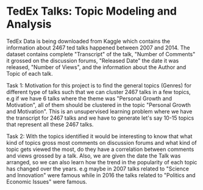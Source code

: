 # TedEx Talks: Topic Modeling and Analysis
TedEx Data is being downloaded from Kaggle which contains the information about 2467 ted talks happened between 2007 and 2014. The dataset contains complete "Transcript" of the talk, "Number of Comments" it grossed on the discussion forums, "Released Date" the date it was released, "Number of Views", and the information about the Author and Topic of each talk.

Task 1: Motivation for this project is to find the general topics (Genres) for different type of talks such that we can cluster 2467 talks in a few topics, e.g if we have 6 talks where the theme was "Personal Growth and Motivation", all of them should be clustered in the topic "Personal Growth and Motivation". This is an unsupervised learning problem where we have the transcript for 2467 talks and we have to generate let's say 10-15 topics that represent all these 2467 talks.

Task 2: With the topics identified it would be interesting to know that what kind of topics gross most comments on discussion forums and what kind of topic gets viewed the most, do they have a correlation between comments and views grossed by a talk. Also, we are given the date the Talk was arranged, so we can also learn how the trend in the popularity of each topic has changed over the years. e.g maybe in 2007 talks related to "Science and Innovation" were famous while in 2016 the talks related to "Politics and Economic Issues" were famous.
